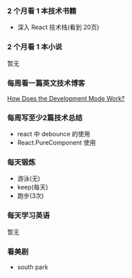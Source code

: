### 2 个月看 1 本技术书籍

- 深入 React 技术栈(看到 20页)

### 2 个月看 1 本小说

暂无

### 每周看一篇英文技术博客

[How Does the Development Mode Work?](https://overreacted.io/how-does-the-development-mode-work/)

### 每周写至少2篇技术总结

- react 中 debounce 的使用
- React.PureComponent 使用

### 每天锻炼

- 游泳(无)
- keep(每天)
- 跑步(3次)

### 每天学习英语

暂无

### 看美剧

- south park